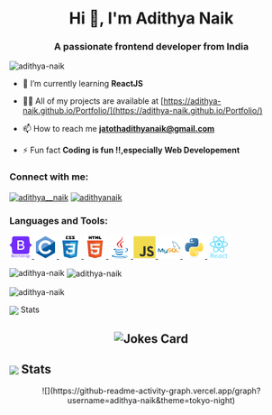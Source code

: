 <h1 align="center">Hi 👋, I'm Adithya Naik</h1>
<h3 align="center">A passionate frontend developer from India</h3>

<p align="left"> <img src="https://komarev.com/ghpvc/?username=adithya-naik&label=Profile%20views&color=0e75b6&style=flat" alt="adithya-naik" /> </p>
<!---
- 🔭 I’m currently working on **Social Media App**
--->

- 🌱 I’m currently learning **ReactJS**

- 👨‍💻 All of my projects are available at [https://adithya-naik.github.io/Portfolio/](https://adithya-naik.github.io/Portfolio/)

- 📫 How to reach me **jatothadithyanaik@gmail.com**

- ⚡ Fun fact **Coding is fun !!,especially Web Developement**

<h3 align="left">Connect with me:</h3>
<p align="left">
<a href="https://twitter.com/adithya__naik" target="blank"><img align="center" src="https://raw.githubusercontent.com/rahuldkjain/github-profile-readme-generator/master/src/images/icons/Social/twitter.svg" alt="adithya__naik" height="30" width="40" /></a>
<a href="https://linkedin.com/in/adithyanaik" target="blank"><img align="center" src="https://raw.githubusercontent.com/rahuldkjain/github-profile-readme-generator/master/src/images/icons/Social/linked-in-alt.svg" alt="adithyanaik" height="30" width="40" /></a>
</p>

<h3 align="left">Languages and Tools:</h3>
<p align="left"> <a href="https://getbootstrap.com" target="_blank" rel="noreferrer"> <img src="https://raw.githubusercontent.com/devicons/devicon/master/icons/bootstrap/bootstrap-plain-wordmark.svg" alt="bootstrap" width="40" height="40"/> </a> <a href="https://www.cprogramming.com/" target="_blank" rel="noreferrer"> <img src="https://raw.githubusercontent.com/devicons/devicon/master/icons/c/c-original.svg" alt="c" width="40" height="40"/> </a> <a href="https://www.w3schools.com/css/" target="_blank" rel="noreferrer"> <img src="https://raw.githubusercontent.com/devicons/devicon/master/icons/css3/css3-original-wordmark.svg" alt="css3" width="40" height="40"/> </a> <a href="https://www.w3.org/html/" target="_blank" rel="noreferrer"> <img src="https://raw.githubusercontent.com/devicons/devicon/master/icons/html5/html5-original-wordmark.svg" alt="html5" width="40" height="40"/> </a> <a href="https://www.java.com" target="_blank" rel="noreferrer"> <img src="https://raw.githubusercontent.com/devicons/devicon/master/icons/java/java-original.svg" alt="java" width="40" height="40"/> </a> <a href="https://developer.mozilla.org/en-US/docs/Web/JavaScript" target="_blank" rel="noreferrer"> <img src="https://raw.githubusercontent.com/devicons/devicon/master/icons/javascript/javascript-original.svg" alt="javascript" width="40" height="40"/> </a> <a href="https://www.mysql.com/" target="_blank" rel="noreferrer"> <img src="https://raw.githubusercontent.com/devicons/devicon/master/icons/mysql/mysql-original-wordmark.svg" alt="mysql" width="40" height="40"/> </a> <a href="https://www.python.org" target="_blank" rel="noreferrer"> <img src="https://raw.githubusercontent.com/devicons/devicon/master/icons/python/python-original.svg" alt="python" width="40" height="40"/> </a> <a href="https://reactjs.org/" target="_blank" rel="noreferrer"> <img src="https://raw.githubusercontent.com/devicons/devicon/master/icons/react/react-original-wordmark.svg" alt="react" width="40" height="40"/> </a> </p>

<p><img align="left" src="https://github-readme-stats.vercel.app/api/top-langs?username=adithya-naik&show_icons=true&locale=en&layout=compact" alt="adithya-naik" /></p>

<p>&nbsp;<img align="center" src="https://github-readme-stats.vercel.app/api?username=adithya-naik&show_icons=true&locale=en" alt="adithya-naik" /></p>

<p><img align="center" src="https://github-readme-streak-stats.herokuapp.com/?user=adithya-naik&" alt="adithya-naik" /></p>

<p> <img align="center" src="https://github.com/adithya-naik/adithya-naik/blob/main/icons/stats.gif" width="32"/> Stats</p>
<h2>
<!--   <p>Click to see a random joke</p> -->
  <div align="center">

  ![Jokes Card](https://readme-jokes.vercel.app/api?theme=halloween)

  </div>
</h2>



<p>
  <h2> <img align="center" src="https://github.com/adithya-naik/adithya-naik/blob/main/icons/stats.gif" width="32"/> Stats</h2>
  <div align="center">
    ![](https://github-readme-activity-graph.vercel.app/graph?username=adithya-naik&theme=tokyo-night)
  </div>
</p>





<!---
adithya-naik/adithya-naik is a ✨ special ✨ repository because its `README.md` (this file) appears on your GitHub profile.
You can click the Preview link to take a look at your changes.
--->
